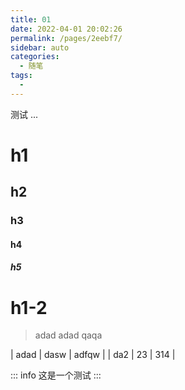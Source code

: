 ```yaml
---
title: 01
date: 2022-04-01 20:02:26
permalink: /pages/2eebf7/
sidebar: auto
categories:
  - 随笔
tags:
  - 
---
```


测试 ...

# h1

## h2

### h3

#### h4 

##### h5

# h1-2

> adad
> adad
> qaqa

| adad | dasw | adfqw |
| da2 | 23 | 314 |

::: info
这是一个测试
:::
